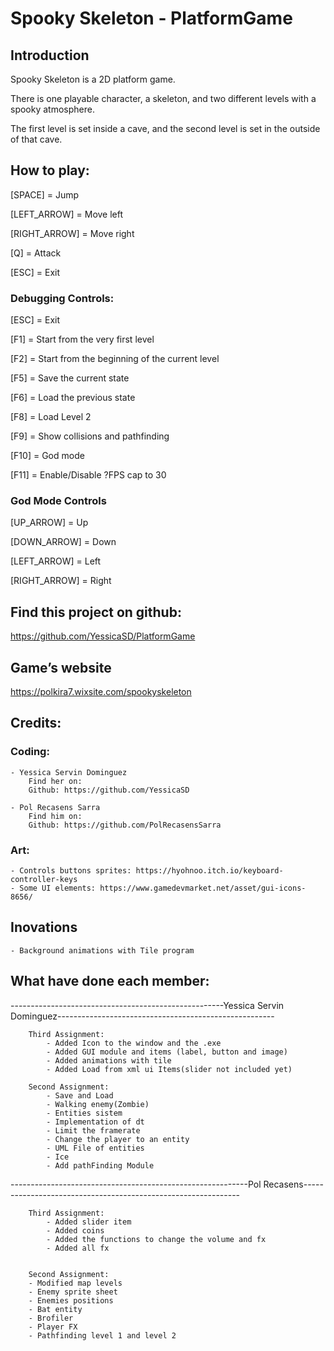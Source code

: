 ﻿# Spooky Skeleton - PlatformGame

## Introduction
Spooky Skeleton is a 2D platform game.

There is one playable character, a skeleton, and two different levels with a spooky atmosphere.

The first level is set inside a cave, and the second level is set in the outside of that cave.


## How to play:
[SPACE] = Jump

[LEFT_ARROW] = Move left

[RIGHT_ARROW] = Move right

[Q] = Attack 

[ESC] = Exit

### Debugging Controls:

[ESC] = Exit

[F1]  = Start from the very first level

[F2]  = Start from the beginning of the current level

[F5]  = Save the current state

[F6]  = Load the previous state

[F8]  = Load Level 2

[F9]  = Show collisions and pathfinding

[F10] = God mode

[F11] = Enable/Disable ?FPS cap to 30


### God Mode Controls

[UP_ARROW] = Up

[DOWN_ARROW] = Down

[LEFT_ARROW] = Left

[RIGHT_ARROW] = Right

## Find this project on github:
https://github.com/YessicaSD/PlatformGame

## Game’s website
https://polkira7.wixsite.com/spookyskeleton


## Credits:
### Coding:
	- Yessica Servin Dominguez 
		Find her on:
		Github: https://github.com/YessicaSD

	- Pol Recasens Sarra 
		Find him on:
		Github: https://github.com/PolRecasensSarra
    
### Art:
	- Controls buttons sprites: https://hyohnoo.itch.io/keyboard-controller-keys 
	- Some UI elements: https://www.gamedevmarket.net/asset/gui-icons-8656/

## Inovations 
	- Background animations with Tile program

## What have done each member:
-----------------------------------------------------Yessica Servin Dominguez------------------------------------------------------
		
		Third Assignment:
			- Added Icon to the window and the .exe
			- Added GUI module and items (label, button and image)
			- Added animations with tile
			- Added Load from xml ui Items(slider not included yet)

		Second Assignment:
			- Save and Load
			- Walking enemy(Zombie)
			- Entities sistem
			- Implementation of dt
			- Limit the framerate
			- Change the player to an entity
			- UML File of entities
			- Ice 
			- Add pathFinding Module
	
-----------------------------------------------------------Pol Recasens--------------------------------------------------------------
		
		Third Assignment:
			- Added slider item
			- Added coins
			- Added the functions to change the volume and fx
			- Added all fx
			
			
		Second Assignment:
		- Modified map levels	
		- Enemy sprite sheet	
		- Enemies positions
		- Bat entity		
		- Brofiler		
		- Player FX
		- Pathfinding level 1 and level 2

		
 	
		

